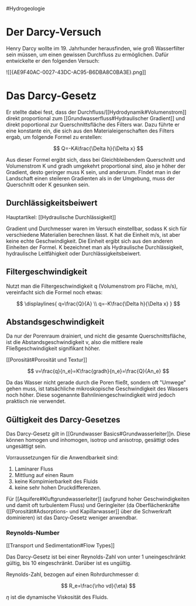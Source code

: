 #Hydrogeologie 

# Der Darcy-Versuch

Henry Darcy wollte im 19. Jahrhunder herausfinden, wie groß Wasserfilter sein müssen, um einen gewissen Durchfluss zu ermöglichen. Dafür entwickelte er den folgenden Versuch:

![[{AE9F40AC-0027-43DC-AC95-B6DBA8C0BA3E}.png]]

# Das Darcy-Gesetz

Er stellte dabei fest, dass der Durchfluss/[[Hydrodynamik#Volumenstrom]] direkt proportional zum [[Grundwasserfluss#Hydraulischer Gradient]] und direkt poportional zur Querschnittsfläche des Filters war. Dazu führte er eine konstante ein, die sich aus den Materialeigenschaften des Filters ergab, um folgende Formel zu erstellen:

$$
Q=-KA\frac{\Delta h}{\Delta x}
$$

Aus dieser Formel ergibt sich, dass bei Gleichbleibendem Querschnitt und Volumenstrom K und gradh umgekehrt proportional sind, also je höher der Gradient, desto geringer muss K sein, und andersrum. FIndet man in der Landschaft einen steileren Gradienten als in der Umgebung, muss der Querschnitt oder K gesunken sein.  

## Durchlässigkeitsbeiwert

Hauptartikel: [[Hydraulische Durchlässigkeit]]

Gradient und Durchmesser waren im Versuch einstellbar, sodass K sich für verschiedene Materialien berechnen lässt. K hat die Einheit m/s, ist aber keine echte Geschwindigkeit. Die Einheit ergibt sich aus den anderen Einheiten der Formel. K bezeichnet man als Hydraulische Durchlässigkeit, hydraulische Leitfähigkeit oder Durchlässigkeitsbeiwert.

## Filtergeschwindigkeit

Nutzt man die Filtergeschwindigkeit q (Volumenstrom pro Fläche, m/s), vereinfacht sich die Formel noch etwas:

$$
\displaylines{
q=\frac{Q}{A} \\
q=-K\frac{\Delta h}{\Delta x}
}
$$

## Abstandsgeschwindigkeit

Da nur der Porenraum drainiert, und nicht die gesamte Querschnittsfläche, ist die Abstandsgeschwindigkeit v, also die mittlere reale Fließgeschwindigkeit signifikant höher.

[[Porosität#Porosität und Textur]]

$$
v=\frac{q}{n_e}=K\frac{gradh}{n_e}=\frac{Q}{An_e}
$$

Da das Wasser nicht gerade durch die Poren fließt, sondern oft "Umwege" gehen muss, ist tatsächliche mikroskopische Geschwindigkeit des Wassers noch höher. Diese sogenannte Bahnliniengeschwindigkeit wird jedoch praktisch nie verwendet.

## Gültigkeit des Darcy-Gesetzes

Das Darcy-Gesetz gilt in [[Grundwasser Basics#Grundwasserleiter]]n. Diese können homogen und inhomogen, isotrop und anisotrop, gesättigt odes ungesättigt sein. 

Vorraussetzungen für die Anwendbarkeit sind:
1. Laminarer Fluss
2. Mittlung auf einen Raum
3. keine Kompimierbarkeit des Fluids
4. keine sehr hohen Druckdifferenzen.

Für [[Aquifere#Kluftgrundwasserleiter]] (aufgrund hoher Geschwindigkeiten und damit 
oft turbulentem Fluss) und Geringleiter (da Oberflächenkräfte ([[Porosität#Adsorptions- und Kapillarwasser]] über die Schwerkraft dominieren) ist das Darcy-Gesetz weniger anwendbar.

### Reynolds-Number

[[Transport und Sedimentation#Flow Types]]

Das Darcy-Gesetz ist bei einer Reynolds-Zahl von unter 1 uneingeschränkt gültig, bis 10 eingeschränkt. Darüber ist es ungültig.

Reynolds-Zahl, bezogen auf einen Rohrdurchmesser d:

$$
R_e=\frac{\rho vd}{\eta}
$$

$\eta$ ist die dynamische Viskosität des Fluids.

